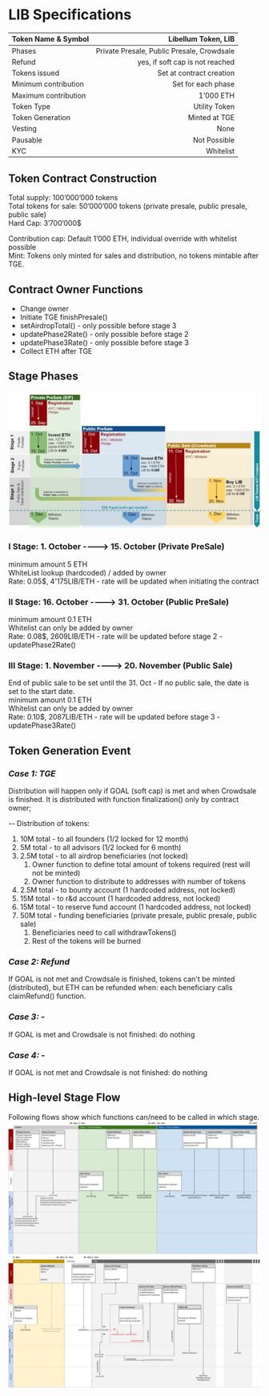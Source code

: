 # LIB Specifications
| Token Name & Symbol | Libellum Token, LIB |
| ------------- | -----:|
| Phases | Private Presale, Public Presale, Crowdsale |
| Refund | yes, if soft cap is not reached |
| Tokens issued | Set at contract creation |
| Minimum contribution | Set for each phase |
| Maximum contribution | 1’000 ETH |
| Token Type | Utility Token |
| Token Generation | Minted at TGE |
| Vesting | None |
| Pausable | Not Possible |
| KYC | Whitelist |

## Token Contract Construction
Total supply: 100’000’000 tokens  
Total tokens for sale: 50’000’000 tokens (private presale, public presale, public sale)  
Hard Cap: 3’700’000$  

Contribution cap: Default 1’000 ETH, individual override with whitelist possible  
Mint: Tokens only minted for sales and distribution, no tokens mintable after TGE.  

## Contract Owner Functions
* Change owner
* Initiate TGE finishPresale()
* setAirdropTotal() - only possible before stage 3 
* updatePhase2Rate() - only possible before stage 2
* updatePhase3Rate() - only possible before stage 3
* Collect ETH after TGE

## Stage Phases
![LIB Stages Timeline](../specs/LIBTokenStagesTimeline.jpg?raw=true)

### I Stage: 1. October ----> 15. October (Private PreSale)
minimum amount 5 ETH  
WhiteList lookup (hardcoded) / added by owner  
Rate: 0.05$, 4'175LIB/ETH - rate will be updated when initiating the contract  

### II Stage: 16. October ----> 31. October (Public PreSale)
minimum amount 0.1 ETH  
Whitelist can only be added by owner  
Rate: 0.08$, 2609LIB/ETH - rate will be updated before stage 2 - updatePhase2Rate()

### III Stage: 1. November ----> 20. November (Public Sale)
End of public sale to be set until the 31. Oct - If no public sale, the date is set to the start date.  
minimum amount 0.1 ETH  
Whitelist can only be added by owner  
Rate: 0.10$, 2087LIB/ETH - rate will be updated before stage 3 - updatePhase3Rate()

## Token Generation Event
### *Case 1: TGE*
Distribution will happen only if GOAL (soft cap) is met and when Crowdsale is finished. It is distributed with function finalization() only by contract owner;  

-- Distribution of tokens:
1. 10M total - to all founders (1/2 locked for 12 month)
2. 5M total - to all advisors (1/2 locked for 6 month)
3. 2.5M total - to all airdrop beneficiaries (not locked)
   1. Owner function to define total amount of tokens required (rest will not be minted)
   1. Owner function to distribute to addresses with number of tokens
4. 2.5M total - to bounty account (1 hardcoded address, not locked)
5. 15M total - to r&d account (1 hardcoded address, not locked)
6. 15M total - to reserve fund account (1 hardcoded address, not locked)
1. 50M total - funding beneficiaries (private presale, public presale, public sale)
   1. Beneficiaries need to call withdrawTokens()
   1. Rest of the tokens will be burned

### *Case 2: Refund*
If GOAL is not met and Crowdsale is finished, tokens can't be minted (distributed), but ETH can be refunded when:
each beneficiary calls claimRefund() function.

### *Case 3: -*
If GOAL is met and Crowdsale is not finished:
do nothing
### *Case 4: -*
If GOAL is not met and Crowdsale is not finished:
do nothing

## High-level Stage Flow
Following flows show which functions can/need to be called in which stage.  
![LIB Stages Flow 1](../specs/LIBStageFlow[Initiation-Stage1-Stage2].jpg?raw=true)  
![LIB Stages Flow 2](../specs/LIBStageFlow[Stage3-TGE].jpg?raw=true)  


